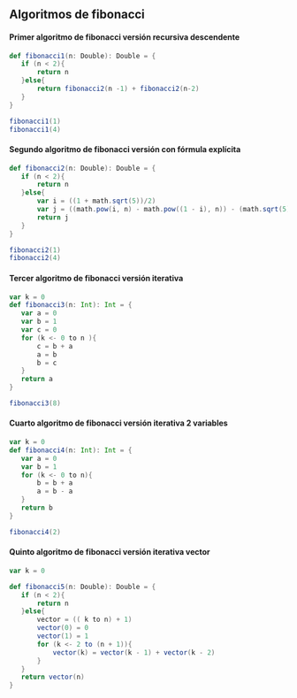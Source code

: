 ## Algoritmos de fibonacci

#### Primer algoritmo de fibonacci versión recursiva descendente
```scala
def fibonacci1(n: Double): Double = {
   if (n < 2){
       return n
   }else{
       return fibonacci2(n -1) + fibonacci2(n-2)
   }
}

fibonacci1(1)
fibonacci1(4)
```

#### Segundo algoritmo de fibonacci versión con fórmula explícita
```scala
def fibonacci2(n: Double): Double = {
   if (n < 2){
       return n
   }else{
       var i = ((1 + math.sqrt(5))/2)
       var j = ((math.pow(i, n) - math.pow((1 - i), n)) - (math.sqrt(5)))
       return j
   }
}

fibonacci2(1)
fibonacci2(4)
```

#### Tercer algoritmo de fibonacci versión iterativa
```scala
var k = 0
def fibonacci3(n: Int): Int = {
   var a = 0
   var b = 1
   var c = 0
   for (k <- 0 to n ){
       c = b + a
       a = b
       b = c
   }
   return a
}

fibonacci3(8)
```

#### Cuarto algoritmo de fibonacci versión iterativa 2 variables
```scala
var k = 0
def fibonacci4(n: Int): Int = {
   var a = 0
   var b = 1
   for (k <- 0 to n){
       b = b + a
       a = b - a
   }
   return b
}

fibonacci4(2)
```

#### Quinto algoritmo de fibonacci versión iterativa vector
```scala
var k = 0

def fibonacci5(n: Double): Double = {
   if (n < 2){
       return n
   }else{
       vector = (( k to n) + 1)
       vector(0) = 0
       vector(1) = 1
       for (k <- 2 to (n + 1)){
           vector(k) = vector(k - 1) + vector(k - 2)
       }
   }
   return vector(n)
}
```
